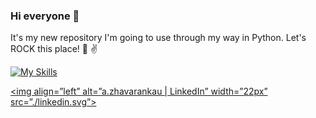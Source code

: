 ### Hi everyone 👋

It's my new repository I'm going to use through my way in Python.
Let's ROCK this place! :guitar: :v:

[![My Skills](https://skills.thijs.gg/icons?i=py,mysql,mongodb,postgres,docker)](https://skills.thijs.gg)

[<img align=”left” alt=”a.zhavarankau | LinkedIn” width=”22px” src=”./linkedin.svg”>][linkedin]

[linkedin]: [https://www.linkedin.com/in/aliaksandr-zhavarankau/](https://www.linkedin.com/in/aliaksandr-zhavarankau/)



<!--
**a-zhavarankau/a-zhavarankau** is a ✨ _special_ ✨ repository because its `README.md` (this file) appears on your GitHub profile.

Here are some ideas to get you started:

- 🔭 I’m currently working on ...
- 🌱 I’m currently learning ...
- 👯 I’m looking to collaborate on ...
- 🤔 I’m looking for help with ...
- 💬 Ask me about ...
- 📫 How to reach me: ...
- 😄 Pronouns: ...
- ⚡ Fun fact: ...
-->

